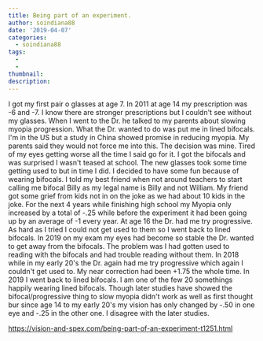 ```yaml
---
title: Being part of an experiment.
author: soindiana88
date: '2019-04-07'
categories:
  - soindiana88
tags:
  - 
  - 
thumbnail: 
description: 
---
```


I got my first pair o glasses at age 7. In 2011 at age 14 my prescription was -6 and -7. I know there are stronger prescriptions but I couldn't see without my glasses. When I went to the Dr. he talked to my parents about slowing myopia progression. What the Dr. wanted to do was put me in lined bifocals. I'm in the US but a study in China showed promise in reducing myopia. My parents said they would not force me into this. The decision was mine. Tired of my eyes getting worse all the time I said go for it. I got the bifocals and was surprised I wasn't teased at school. The new glasses took some time getting used to but in time I did. I decided to have some fun because of wearing bifocals. I told my best friend when not around teachers to start calling me bifocal Billy as my legal name is Billy and not William. My friend got some grief from kids not in on the joke as we had about 10 kids in the joke. For the next 4 years while finishing high school my Myopia only increased by a total of -.25 while before the experiment it had been going up by an average of -1 every year. At age 16 the Dr. had me try progressive. As hard as I tried I could not get used to them so I went back to lined bifocals. In 2019 on my exam my eyes had become so stable the Dr. wanted to get away from the bifocals. The problem was I had gotten used to reading with the bifocals and had trouble reading without them. In 2018 while in my early 20's the Dr. again had me try progressive which again I couldn't get used to. My near correction had been +1.75 the whole time. In 2019 I went back to lined bifocals. I am one of the few 20 somethings happily wearing lined bifocals. Though later studies have showed the bifocal/progressive thing to slow myopia didn't work as well as first thought bur since age 14 to my early 20's my vision has only changed by -.50 in one eye and -.25 in the other one. I disagree with the later studies.

https://vision-and-spex.com/being-part-of-an-experiment-t1251.html
